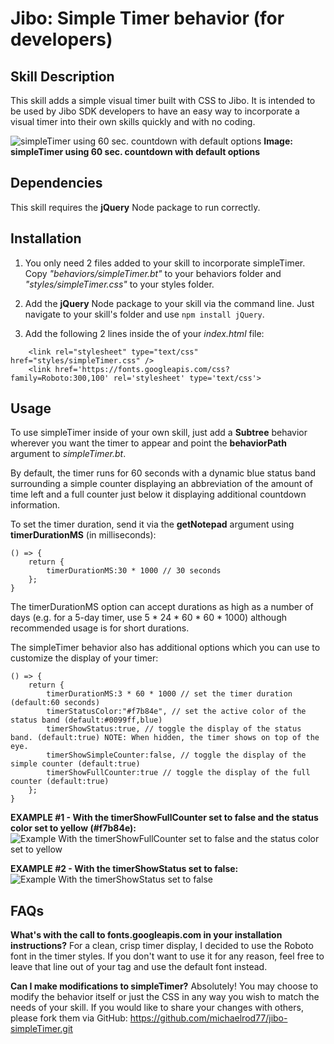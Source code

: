 # Jibo: Simple Timer behavior (for developers)

## Skill Description

This skill adds a simple visual timer built with CSS to Jibo. It is intended to be used by Jibo SDK developers to have an easy way to incorporate a visual timer into their own skills quickly and with no coding.

![simpleTimer using 60 sec. countdown with default options](https://cloud.githubusercontent.com/assets/3519552/14385649/f17aedf8-fd77-11e5-882b-6eed719a0e16.jpg)
**Image: simpleTimer using 60 sec. countdown with default options**

## Dependencies

This skill requires the **jQuery** Node package to run correctly.

## Installation

1. You only need 2 files added to your skill to incorporate simpleTimer.  Copy *"behaviors/simpleTimer.bt"* to your behaviors folder and *"styles/simpleTimer.css"* to your styles folder.

2. Add the **jQuery** Node package to your skill via the command line. Just navigate to your skill's folder and use `npm install jQuery`.

3. Add the following 2 lines inside the **<head>** of your *index.html* file:

```
    <link rel="stylesheet" type="text/css" href="styles/simpleTimer.css" />
    <link href='https://fonts.googleapis.com/css?family=Roboto:300,100' rel='stylesheet' type='text/css'>
```

## Usage

To use simpleTimer inside of your own skill, just add a **Subtree** behavior wherever you want the timer to appear and point the **behaviorPath** argument to *simpleTimer.bt*.

By default, the timer runs for 60 seconds with a dynamic blue status band surrounding a simple counter displaying an abbreviation of the amount of time left and a full counter just below it displaying additional countdown information.

To set the timer duration, send it via the **getNotepad** argument using **timerDurationMS** (in milliseconds):

    () => {
    	return {
    		timerDurationMS:30 * 1000 // 30 seconds
    	};
    }

The timerDurationMS option can accept durations as high as a number of days (e.g. for a 5-day timer, use 5 * 24 * 60 * 60 * 1000) although recommended usage is for short durations.

The simpleTimer behavior also has additional options which you can use to customize the display of your timer:

    () => {
    	return {
    		timerDurationMS:3 * 60 * 1000 // set the timer duration (default:60 seconds)
    		timerStatusColor:"#f7b84e", // set the active color of the status band (default:#0099ff,blue)
    		timerShowStatus:true, // toggle the display of the status band. (default:true) NOTE: When hidden, the timer shows on top of the eye.
    		timerShowSimpleCounter:false, // toggle the display of the simple counter (default:true)
    		timerShowFullCounter:true // toggle the display of the full counter (default:true)
    	};
    }

**EXAMPLE #1 - With the timerShowFullCounter set to false and the status color set to yellow (#f7b84e):**
![Example With the timerShowFullCounter set to false and the status color set to yellow](https://cloud.githubusercontent.com/assets/3519552/14385661/fca29028-fd77-11e5-8465-fa5ea23b1ae4.jpg)

**EXAMPLE #2 - With the timerShowStatus set to false:**
![Example  With the timerShowStatus set to false](https://cloud.githubusercontent.com/assets/3519552/14385664/ff0cd1de-fd77-11e5-9f49-2c9f64a92191.jpg)

## FAQs

**What's with the call to fonts.googleapis.com in your installation instructions?**
For a clean, crisp timer display, I decided to use the Roboto font in the timer styles. If you don't want to use it for any reason, feel free to leave that line out of your **<head>** tag and use the default font instead.

**Can I make modifications to simpleTimer?**
Absolutely! You may choose to modify the behavior itself or just the CSS in any way you wish to match the needs of your skill.  If you would like to share your changes with others, please fork them via GitHub: https://github.com/michaelrod77/jibo-simpleTimer.git
